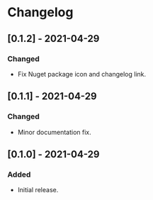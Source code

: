 # Changelog

<a name="0.1.2" />

## [0.1.2] - 2021-04-29

### Changed

 - Fix Nuget package icon and changelog link.

## [0.1.1] - 2021-04-29

### Changed

 - Minor documentation fix.

## [0.1.0] - 2021-04-29

### Added
 - Initial release.